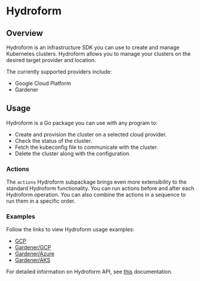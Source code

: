 # Hydroform

## Overview

Hydroform is an infrastructure SDK you can use to create and manage Kubernetes clusters. Hydroform allows you to manage your clusters on the desired target provider and location. 

The currently supported providers include:

- Google Cloud Platform
- Gardener

## Usage

Hydroform is a Go package you can use with any program to: 

- Create and provision the cluster on a selected cloud provider.
- Check the status of the cluster.
- Fetch the kubeconfig file to communicate with the cluster.
- Delete the cluster along with the configuration. 

### Actions 

The `actions` Hydroform subpackage brings even more extensibility to the standard Hydroform functionality. You can run actions before and after each Hydroform operation. You can also combine the actions in a sequence to run them in a specific order.

### Examples

Follow the links to view Hydroform usage examples: 
* [GCP](https://github.com/kyma-incubator/hydroform/tree/master/examples/gcp/main.go)
* [Gardener/GCP](https://github.com/kyma-incubator/hydroform/blob/master/examples/gardener/gcp/main.go)
* [Gardener/Azure](https://github.com/kyma-incubator/hydroform/blob/master/examples/gardener/azure/main.go)
* [Gardener/AKS](https://github.com/kyma-incubator/hydroform/blob/master/examples/gardener/aks/main.go)

For detailed information on Hydroform API, see [this](https://godoc.org/github.com/kyma-incubator/hydroform) documentation.